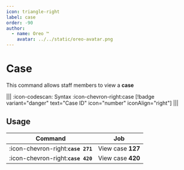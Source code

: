 ```yaml
---
icon: triangle-right
label: case
order: -90
author:
  - name: Oreo ™
    avatar: ../../static/oreo-avatar.png
---
```


# Case

This command allows staff members to view a **case**

||| :icon-codescan: Syntax
:icon-chevron-right:case [!badge variant="danger" text="Case ID" icon="number" iconAlign="right"]
|||

## Usage

| Command                            | Job               |
| ---------------------------------- | ----------------- |
| :icon-chevron-right:**`case 271`** | View case **127** |
| :icon-chevron-right:**`case 420`** | View case **420** |
